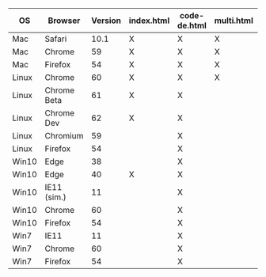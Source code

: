 OS    | Browser      | Version | index.html | code-de.html | multi.html | fedeo.html | landsat.html
----- | ------------ | ------- | ---------- | ------------ | ---------- | ---------- | ------------
Mac   | Safari       | 10.1    | X          | X            | X          | X          | X
Mac   | Chrome       | 59      | X          | X            | X          | X          | X
Mac   | Firefox      | 54      | X          | X            | X          | X          | X
Linux | Chrome       | 60      | X          | X            | X          | X          | X
Linux | Chrome Beta  | 61      | X          | X            |            |            |
Linux | Chrome Dev   | 62      | X          | X            |            |            |
Linux | Chromium     | 59      |            | X            |            |            |
Linux | Firefox      | 54      |            | X            |            |            |
Win10 | Edge         | 38      |            | X            |            |            |
Win10 | Edge         | 40      | X          | X            |            |            |
Win10 | IE11 (sim.)  | 11      |            | X            |            |            |
Win10 | Chrome       | 60      |            | X            |            |            |
Win10 | Firefox      | 54      |            | X            |            |            |
Win7  | IE11         | 11      |            | X            |            |            |
Win7  | Chrome       | 60      |            | X            |            |            |
Win7  | Firefox      | 54      |            | X            |            |            |
